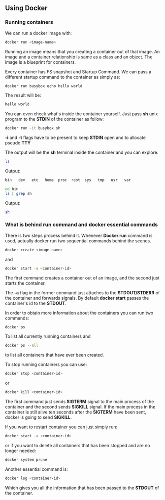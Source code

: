 ## Using Docker
### Running containers

We can run a docker image with:

~~~ bash
docker run <image-name>
~~~

Running an image means that you creating a container out of that image. An image
and a container relationship is same as a class and an object. The image is a
blueprint for containers.

Every container has FS snapshot and Startup Command.
We can pass a different startup command to the container as simply as:

~~~ bash
docker run busybox echo hello world
~~~

The result will be:

~~~ bash
hello world
~~~

You can even check what's inside the container yourself. Just pass **sh** unix
program to the **STDIN** of the container as follow:

~~~ bash
docker run -it busybox sh
~~~

**-i** and **-t** flags have to be present to keep **STDIN** open and
to allocate pseudo **TTY**

The output will be the **sh** terminal inside the container and you can explore:

~~~ bash
ls
~~~
Output:
~~~ bash
bin   dev   etc   home  proc  root  sys   tmp   usr   var
~~~
~~~ bash
cd bin
ls | grep sh
~~~
Output:
~~~ bash
sh
~~~

### What is behind run command and docker essential commands

There is two steps process behind it. Whenever **Docker run** command is used,
actually docker run two sequential commands behind the scenes.

~~~ bash
docker create <image-name>
~~~

and 

~~~ bash
docker start -a <container-id>
~~~

The first command creates a container out of an image, and the second just starts the
container.

The **-a** flag in the former command just attaches to the **STDOUT/STDERR**  of the container
and forwards signals. By default **docker start** passes the container's id to the **STDOUT**.

In order to obtain more information about the containers you can run two commands:

~~~ bash
docker ps
~~~

To list all currently running containers and

~~~ bash
docker ps --all
~~~

to list all containers that have ever been created.

To stop running containers you can use:

~~~ bash
docker stop <container-id>
~~~

or 

~~~ bash
docker kill <container-id>
~~~

The first command just sends **SIGTERM** signal to the main process of the container
and the second sends **SIGKILL** signal. If the main process in the container is still alive
ten seconds after the **SIGTERM** have been sent, docker is going to send **SIGKILL**.


If you want to restart container you can just simply run:

~~~ bash
docker start -a <container-id>
~~~

or if you want to delete all containers that has been stopped and are no longer needed:

~~~ bash
docker system prune
~~~

Another essential command is:

~~~ bash
docker log <container-id>
~~~

Which gives you all the information that has been passed to the **STDOUT** of the container.
